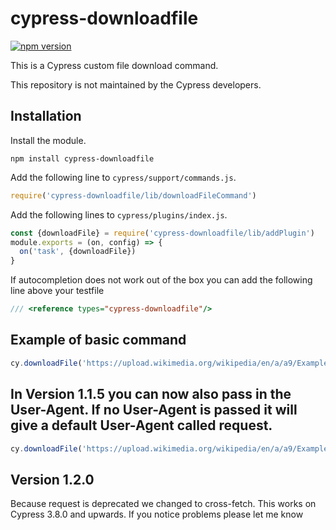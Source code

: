 # cypress-downloadfile

[![npm version](https://badge.fury.io/js/cypress-downloadfile.svg)](https://badge.fury.io/js/cypress-downloadfile)
 
This is a Cypress custom file download command.

This repository is not maintained by the Cypress developers. 

## Installation

Install the module.

```shell
npm install cypress-downloadfile
```

Add the following line to `cypress/support/commands.js`.

```javascript
require('cypress-downloadfile/lib/downloadFileCommand')
```

Add the following lines to `cypress/plugins/index.js`.

```javascript
const {downloadFile} = require('cypress-downloadfile/lib/addPlugin')
module.exports = (on, config) => {
  on('task', {downloadFile})
}
```

If autocompletion does not work out of the box you can add the following line above your testfile

```javascript
/// <reference types="cypress-downloadfile"/>
```


## Example of basic command 
```javascript
cy.downloadFile('https://upload.wikimedia.org/wikipedia/en/a/a9/Example.jpg','mydownloads','example.jpg')
```

## In Version 1.1.5 you can now also pass in the User-Agent. If no User-Agent is passed it will give a default User-Agent called request.
```javascript
cy.downloadFile('https://upload.wikimedia.org/wikipedia/en/a/a9/Example.jpg','mydownloads','example.jpg','MyCustomAgentName')
```
## Version 1.2.0
Because request is deprecated we changed to cross-fetch. This works on Cypress 3.8.0 and upwards. If you notice problems please let me know